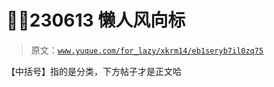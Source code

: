 # 🎨😋230613 懒人风向标

> 原文：[`www.yuque.com/for_lazy/xkrm14/eb1seryb7il0zq75`](https://www.yuque.com/for_lazy/xkrm14/eb1seryb7il0zq75)

【中括号】指的是分类，下方帖子才是正文哈











